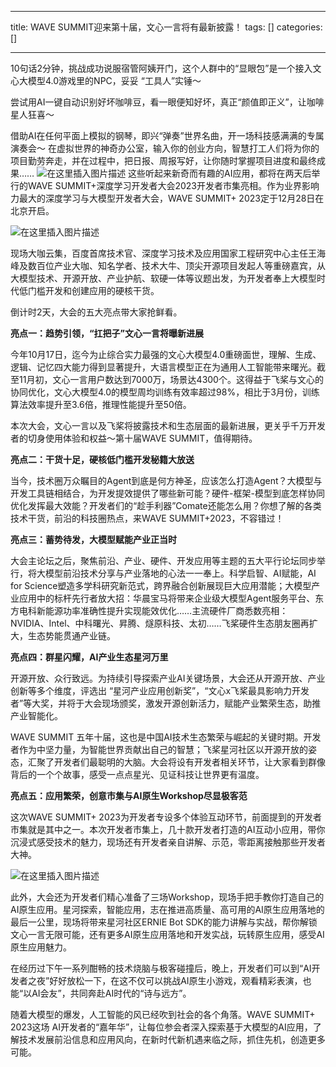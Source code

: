 
--- 
title:  WAVE SUMMIT迎来第十届，文心一言将有最新披露！ 
tags: []
categories: [] 

---
10句话2分钟，挑战成功说服宿管阿姨开门，这个人群中的“显眼包”是一个接入文心大模型4.0游戏里的NPC，妥妥 “工具人”实锤～

尝试用AI一键自动识别好坏咖啡豆，看一眼便知好坏，真正“颜值即正义”，让咖啡星人狂喜～

借助AI在任何平面上模拟的钢琴，即兴“弹奏”世界名曲，开一场科技感满满的专属演奏会～ 在虚拟世界的神奇办公室，输入你的创业方向，智慧打工人们将为你的项目勤劳奔走，并在过程中，把日报、周报写好，让你随时掌握项目进度和最终成果…… <img src="https://img-blog.csdnimg.cn/direct/a4b5f00103b748b19f84f2b6bb664667.png" alt="在这里插入图片描述"> 这些听起来新奇而有趣的AI应用，都将在两天后举行的WAVE SUMMIT+深度学习开发者大会2023开发者市集亮相。作为业界影响力最大的深度学习与大模型开发者大会，WAVE SUMMIT+ 2023定于12月28日在北京开启。

<img src="https://img-blog.csdnimg.cn/direct/4884385be308488a8087726bb198ab6d.png" alt="在这里插入图片描述">

现场大咖云集，百度首席技术官、深度学习技术及应用国家工程研究中心主任王海峰及数百位产业大咖、知名学者、技术大牛、顶尖开源项目发起人等重磅嘉宾，从大模型技术、开源开放、产业护航、软硬一体等议题出发，为开发者奉上大模型时代低门槛开发和创建应用的硬核干货。

倒计时2天，大会的五大亮点带大家抢鲜看。

**亮点一：趋势引领，“扛把子”文心一言将曝新进展**

今年10月17日，迄今为止综合实力最强的文心大模型4.0重磅面世，理解、生成、逻辑、记忆四大能力得到显著提升，大语言模型正在为通用人工智能带来曙光。截至11月初，文心一言用户数达到7000万，场景达4300个。这得益于飞桨与文心的协同优化，文心大模型4.0的模型周均训练有效率超过98%，相比于3月份，训练算法效率提升至3.6倍，推理性能提升至50倍。

本次大会，文心一言以及飞桨将披露技术和生态层面的最新进展，更关乎千万开发者的切身使用体验和权益～第十届WAVE SUMMIT，值得期待。

**亮点二：干货十足，硬核低门槛开发秘籍大放送**

当今，技术圈万众瞩目的Agent到底是何方神圣，应该怎么打造Agent？大模型与开发工具链相结合，为开发提效提供了哪些新可能？硬件-框架-模型到底怎样协同优化发挥最大效能？开发者们的“趁手利器”Comate还能怎么用？你想了解的各类技术干货，前沿的科技圈热点，来WAVE SUMMIT+2023，不容错过！

**亮点三：蓄势待发，大模型赋能产业正当时**

大会主论坛之后，聚焦前沿、产业、硬件、开发应用等主题的五大平行论坛同步举行，将大模型前沿技术分享与产业落地的心法一一奉上。科学启智、AI赋能，AI for Science塑造多学科研究新范式，跨界融合创新展现巨大应用潜能；大模型产业应用中的标杆先行者放大招：华晨宝马将带来企业级大模型Agent服务平台、东方电科新能源功率准确性提升实现能效优化……主流硬件厂商悉数亮相：NVIDIA、Intel、中科曙光、昇腾、燧原科技、太初……飞桨硬件生态朋友圈再扩大，生态势能贯通产业链。

**亮点四：群星闪耀，AI产业生态星河万里**

开源开放、众行致远。为持续引导探索产业AI关键场景，大会还从开源开放、产业创新等多个维度，评选出 “星河产业应用创新奖”，“文心x飞桨最具影响力开发者”等大奖，并将于大会现场颁奖，激发开源创新活力，赋能产业繁荣生态，助推产业智能化。

WAVE SUMMIT 五年十届，这也是中国AI技术生态繁荣与崛起的关键时期。开发者作为中坚力量，为智能世界贡献出自己的智慧；飞桨星河社区以开源开放的姿态，汇聚了开发者们最聪明的大脑。大会将设有开发者相关环节，让大家看到群像背后的一个个故事，感受一点点星光、见证科技让世界更有温度。

**亮点五：应用繁荣，创意市集与AI原生Workshop尽显极客范**

这次WAVE SUMMIT+ 2023为开发者专设多个体验互动环节，前面提到的开发者市集就是其中之一。本次开发者市集上，几十款开发者打造的AI互动小应用，带你沉浸式感受技术的魅力，现场还有开发者亲自讲解、示范，零距离接触那些开发者大神。

<img src="https://img-blog.csdnimg.cn/direct/19c5becb579b4f23bdbace6d6b1b32ba.png" alt="在这里插入图片描述">

此外，大会还为开发者们精心准备了三场Workshop，现场手把手教你打造自己的AI原生应用。星河探索，智能应用，志在推进高质量、高可用的AI原生应用落地的最后一公里，现场将带来星河社区ERNIE Bot SDK的能力讲解与实战，帮你解锁文心一言无限可能，还有更多AI原生应用落地和开发实战，玩转原生应用，感受AI原生应用魅力。

在经历过下午一系列酣畅的技术烧脑与极客碰撞后，晚上，开发者们可以到“AI开发者之夜”好好放松一下，在这不仅可以挑战AI原生小游戏，观看精彩表演，也能“以AI会友”，共同奔赴AI时代的“诗与远方”。

随着大模型的爆发，人工智能的风已经吹到社会的各个角落。WAVE SUMMIT+ 2023这场 AI开发者的“嘉年华”，让每位参会者深入探索基于大模型的AI应用，了解技术发展前沿信息和应用风向，在新时代新机遇来临之际，抓住先机，创造更多可能。
